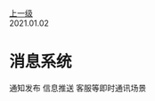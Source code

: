 <div class="extend-header">
<div class="info">
<a class="back" href="./">上一级</a>
<div class="mini">
<span>2021.01.02</span>
</div>
</div>
<div class="content">


</div>
</div>
<div class="content-header">
<h1>消息系统</h1>
<summary class="desc">通知发布 信息推送 客服等即时通讯场景</summary>
</div>

